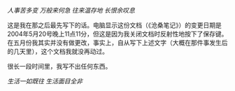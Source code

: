 *人事苦多变
万般来何急
往来温存地
长恨余叹息*

这是我在那之后最先写下的话。电脑显示这份文档（《沧桑笔记》）的变更日期是2004年5月20号晚上11点11分，但这是因为我关闭文档时反射性地按下了保存键。在五月份我其实并没有做更改，事实上，自从写下上述文字（大概在那件事发生后的几天里），这个文档我就没再动过。

很长一段时间里，我写不出任何东西。

*生活一如既往*
*生活面目全非*